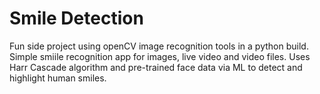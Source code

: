 # Smile Detection

Fun side project using openCV image recognition tools in a python build. Simple smiile recognition app for images, live video and video files. Uses Harr Cascade algorithm and pre-trained face data via ML to detect and highlight human smiles.